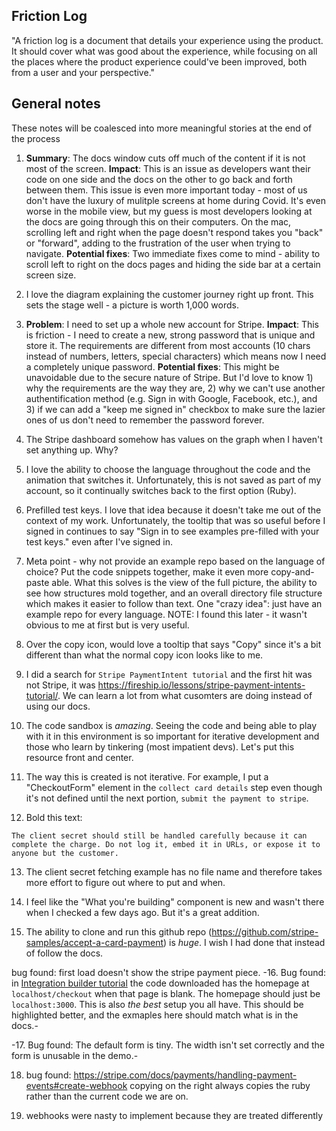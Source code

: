 ## Friction Log
"A friction log is a document that details your experience using the product. It should cover what was good about the experience, while
focusing on all the places where the product experience could've been improved, both from a user and your perspective."

## General notes
These notes will be coalesced into more meaningful stories at the end of the process
1. <b>Summary</b>: The docs window cuts off much of the content if it is not most of the screen. 
<b>Impact</b>: This is an issue as developers want their code on one side and the docs on the other to go back and forth between them. This issue is even more important today - most of us don't have the luxury of mulitple screens at home during Covid. It's even worse in the mobile view, but my guess is most developers looking at the docs are going through this on their computers. On the mac, scrolling left and right when the page doesn't respond takes you "back" or "forward", adding to the frustration of the user when trying to navigate.
<b>Potential fixes</b>: Two immediate fixes come to mind - ability to scroll left to right on the docs pages and hiding the side bar at a certain screen size.

2. I love the diagram explaining the customer journey right up front. This sets the stage well - a picture is worth 1,000 words.

3. <b>Problem</b>: I need to set up a whole new account for Stripe.
<b>Impact</b>: This is friction - I need to create a new, strong password that is unique and store it. The requirements are different from most accounts (10 chars instead of numbers, letters, special characters) which means now I need a completely unique password.
<b>Potential fixes</b>: This might be unavoidable due to the secure nature of Stripe. But I'd love to know 1) why the requirements are the way they are, 2) why we can't use another authentification method (e.g. Sign in with Google, Facebook, etc.), and 3) if we can add a "keep me signed in" checkbox to make sure the lazier ones of us don't need to remember the password forever.

4. The Stripe dashboard somehow has values on the graph when I haven't set anything up. Why?

5. I love the ability to choose the language throughout the code and the animation that switches it. Unfortunately, this is not saved as part of my account, so it continually switches back to the first option (Ruby).

6. Prefilled test keys. I love that idea because it doesn't take me out of the context of my work. Unfortunately, the tooltip that was so useful before I signed in continues to say "Sign in to see examples pre-filled with your test keys." even after I've signed in.

7. Meta point - why not provide an example repo based on the language of choice? Put the code snippets together, make it even more copy-and-paste able. What this solves is the view of the full picture, the ability to see how structures mold together, and an overall directory file structure which makes it easier to follow than text. One "crazy idea": just have an example repo for every language. NOTE: I found this later - it wasn't obvious to me at first but is very useful.

8. Over the copy icon, would love a tooltip that says "Copy" since it's a bit different than what the normal copy icon looks like to me.

9. I did a search for `Stripe PaymentIntent tutorial` and the first hit was not Stripe, it was https://fireship.io/lessons/stripe-payment-intents-tutorial/. We can learn a lot from what cusomters are doing instead of using our docs. 

10. The code sandbox is _amazing_. Seeing the code and being able to play with it in this environment is so important for iterative development and those who learn by tinkering (most impatient devs). Let's put this resource front and center.

11. The way this is created is not iterative. For example, I put a "CheckoutForm" element in the `collect card details` step even though it's not defined until the next portion, `submit the payment to stripe`.

12. Bold this text:
```
The client secret should still be handled carefully because it can complete the charge. Do not log it, embed it in URLs, or expose it to anyone but the customer.
```

13. The client secret fetching example has no file name and therefore takes more effort to figure out where to put and when.

14. I feel like the "What you're building" component is new and wasn't there when I checked a few days ago. But it's a great addition.

15. The ability to clone and run this github repo (https://github.com/stripe-samples/accept-a-card-payment) is _huge_. I wish I had done that instead of follow the docs.

bug found: first load doesn't show the stripe payment piece.
-16. Bug found: in [Integration builder tutorial](https://stripe.com/docs/payments/integration-builder) the code downloaded has the homepage at `localhost/checkout` when that page is blank. The homepage should just be `localhost:3000`. This is also _the best_ setup you all have. This should be highlighted better, and the exmaples here should match what is in the docs.-

-17. Bug found: The default form is tiny. The width isn't set correctly and the form is unusable in the demo.-

18. bug found: https://stripe.com/docs/payments/handling-payment-events#create-webhook copying on the right always copies the ruby rather than the current code we are on.

19. webhooks were nasty to implement because they are treated differently